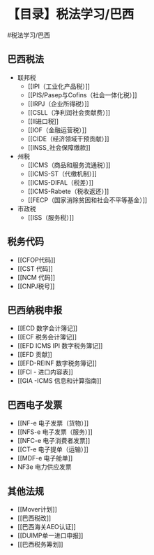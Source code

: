 # 【目录】税法学习/巴西

#税法学习/巴西

## 巴西税法
* 联邦税
  * [[IPI（工业化产品税）]]
  * [[PIS\/Pasep与Cofins（社会一体化税）]]
  * [[IRPJ（企业所得税）]]
  * [[CSLL（净利润社会贡献费）]]
  * [[II进口税]]
  * [[IOF（金融运营税）]]
  * [[CIDE（经济领域干预贡献）]]
  * [[INSS_社会保障缴款]]
* 州税
  * [[ICMS（商品和服务流通税）]]
  * [[ICMS-ST（代缴机制）]]
  * [[ICMS-DIFAL（税差）]]
  * [[ICMS-Rabete（税收返还）]]
  * [[FECP（国家消除贫困和社会不平等基金）]]
* 市政税
  * [[ISS（服务税）]]
## 税务代码
* [[CFOP代码]]
* [[CST 代码]]
* [[NCM 代码]]
* [[CNPJ税号]]
## 巴西纳税申报
* [[ECD 数字会计簿记]]
* [[ECF 税务会计簿记]]
* [[EFD ICMS IPI 数字税务簿记]]
* [[EFD 贡献]]
* [[EFD-REINF 数字税务簿记]]
* [[FCI - 进口内容表]]
* [[GIA -ICMS 信息和计算指南]]
## 巴西电子发票
* [[NF-e 电子发票（货物）]]
* [[NFS-e 电子发票（服务）]]
* [[NFC-e 电子消费者发票]]
* [[CT-e 电子提单（运输）]]
* [[MDF-e 电子舱单]]
* NF3e 电力供应发票
## 其他法规
* [[Mover计划]]
* [[巴西税改]]
* [[巴西海关AEO认证]]
* [[DUIMP单一进口申报]]
* [[巴西税务筹划]]